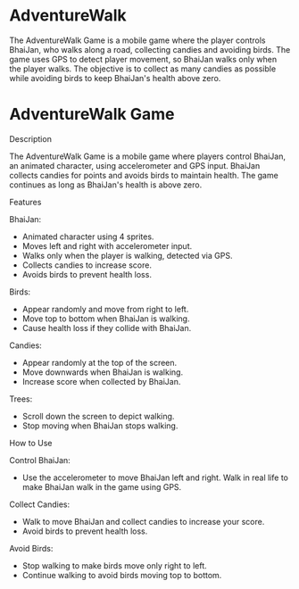 # AdventureWalk
The AdventureWalk Game is a mobile game where the player controls BhaiJan, who walks along a road, collecting candies and avoiding birds. The game uses GPS to detect player movement, so BhaiJan walks only when the player walks. The objective is to collect as many candies as possible while avoiding birds to keep BhaiJan's health above zero.


# AdventureWalk Game

Description

The AdventureWalk Game is a mobile game where players control BhaiJan, an animated character, using accelerometer and GPS input. BhaiJan collects candies for points and avoids birds to maintain health. The game continues as long as BhaiJan's health is above zero.

Features

BhaiJan:

- Animated character using 4 sprites.
- Moves left and right with accelerometer input.
- Walks only when the player is walking, detected via GPS.
- Collects candies to increase score.
- Avoids birds to prevent health loss.

Birds:

- Appear randomly and move from right to left.
- Move top to bottom when BhaiJan is walking.
- Cause health loss if they collide with BhaiJan.

Candies:

- Appear randomly at the top of the screen.
- Move downwards when BhaiJan is walking.
- Increase score when collected by BhaiJan.

Trees:

- Scroll down the screen to depict walking.
- Stop moving when BhaiJan stops walking.

How to Use

Control BhaiJan:

- Use the accelerometer to move BhaiJan left and right.
 Walk in real life to make BhaiJan walk in the game using GPS.

Collect Candies:

- Walk to move BhaiJan and collect candies to increase your score.
- Avoid birds to prevent health loss.

Avoid Birds:

- Stop walking to make birds move only right to left.
- Continue walking to avoid birds moving top to bottom.